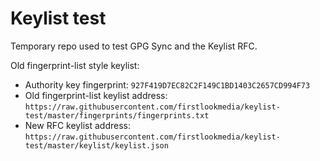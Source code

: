 # Keylist test

Temporary repo used to test GPG Sync and the Keylist RFC.

Old fingerprint-list style keylist:

* Authority key fingerprint: `927F419D7EC82C2F149C1BD1403C2657CD994F73`
* Old fingerprint-list keylist address: `https://raw.githubusercontent.com/firstlookmedia/keylist-test/master/fingerprints/fingerprints.txt`
* New RFC keylist address: `https://raw.githubusercontent.com/firstlookmedia/keylist-test/master/keylist/keylist.json`

